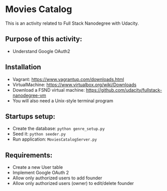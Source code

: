 # Movies Catalog
This is an activity related to Full Stack Nanodegree with Udacity.

## Purpose of this activity:
- Understand Google OAuth2

## Installation
- Vagrant:	https://www.vagrantup.com/downloads.html
- VirtualMachine:	https://www.virtualbox.org/wiki/Downloads
- Download	a	FSND	virtual	machine:	https://github.com/udacity/fullstack-nanodegree-vm
- You	will	also	need	a	Unix-style	terminal	program

## Startups setup:
- Create the database: `python genre_setup.py`
- Seed it: `python seeder.py`
- Run application: `MoviesCatalogServer.py`

## Requirements:
- Create a new User table
- Implement Google OAuth 2
- Allow only authorized users to add founder
- Allow only authorized users (owner) to edit/delete founder

